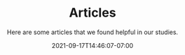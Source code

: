 ---
title: "Articles"
date: 2021-09-17T14:46:07-07:00
draft: false
style: "style1 orient-left content-align-left image-position-right onload-image-fade-in onload-content-fade-right"
subtitle: |
  Here are some articles that we found helpful in our studies.
image: "/images/banner-black.webp"
button:
  label : "Back Home"
  link : "/"
items:
  - style: "style1 orient-left content-align-left image-position-center"
    title : "The Bitcoin Whitepaper"
    content: |
      The Bitcoin whitepaper was originally published on reformation day - October 31, 2008. At only 9 pages, it's a short, succinct summary of the protocol that would forever change the world.
    button: 
      label: "Read It"
      link: "/resources/bitcoin.pdf"
    # image: "/images/podcasts/stephanlivera.webp"
  - style: "style1 orient-left content-align-left image-position-center"
    title : "The Bullish Case for Bitcoin"
    content: |
      Blurb about the article here.
    button: 
      label: "Read It"
      link: "https://vijayboyapati.medium.com/the-bullish-case-for-bitcoin-6ecc8bdecc1"
    # image: "/images/podcasts/stephanlivera.webp"
  - style: "style1 orient-left content-align-left image-position-center"
    title : "Gradually, then Suddenly"
    content: |
      Blurb about the article here.
    button: 
      label: "Read It"
      link: "https://nakamotoinstitute.org/mempool/series/gradually-then-suddenly/"
    # image: "/images/podcasts/stephanlivera.webp"
  - style: "style1 orient-left content-align-left image-position-center"
    title : "Masters and Slaves of Money"
    content: |
      Masters and Slaves of Money demonstrates how throughout history, he who controls the money controls the world. Examples given include how glass-making technology led to the destruction of the African economy, and ultimately contributed to the global slave trade.
    button: 
      label: "Read It"
      link: "https://breedlove22.medium.com/masters-and-slaves-of-money-255ecc93404f"
    # image: "/images/podcasts/stephanlivera.webp"
  - style: "style1 orient-left content-align-left image-position-center"
    title : "Bitcoin for Beginners: History of Money"
    content: |
      Blurb about the article here.
    button: 
      label: "Read It"
      link: "https://www.bitrawr.com/bitcoin-for-beginners"
    # image: "/images/podcasts/stephanlivera.webp"
  - style: "style1 orient-left content-align-left image-position-center"
    title : "Bitcoin vs Gold"
    content: |
      This article draws an excellent comparison between the two best examples of sound money, gold and Bitcoin. By drawing out the strengths and weaknesses of each currency, the article demonstrates how Bitcoin has surpassed gold as the better store of value in both space and time.
    button: 
      label: "Read It"
      link: "https://www.bitrawr.com/bitcoin-vs-gold"
    # image: "/images/podcasts/stephanlivera.webp"
---